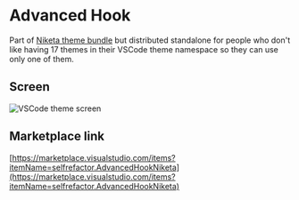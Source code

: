 # Advanced Hook

Part of [Niketa theme bundle](https://marketplace.visualstudio.com/items?itemName=selfrefactor.Niketa-theme) but distributed standalone for people who don't like having 17 themes in their VSCode theme namespace so they can use only one of them.

## Screen

![VSCode theme screen](https://github.com/selfrefactor/niketa-themes/blob/master/packages/advanced_hook/theme/advanced.hook.png?raw=true)

## Marketplace link

[https://marketplace.visualstudio.com/items?itemName=selfrefactor.AdvancedHookNiketa](https://marketplace.visualstudio.com/items?itemName=selfrefactor.AdvancedHookNiketa)